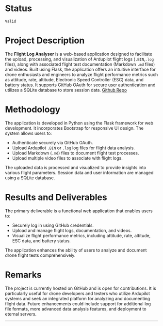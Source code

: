 # Status

`Valid`

# Project Description

The **Flight Log Analyser** is a web-based application designed to facilitate the upload, processing, and visualization of Ardupilot flight logs (`.BIN`,`.log` files), along with associated flight test documentation (Markdown `.md` files) and videos. Built using Flask, the application offers an intuitive interface for drone enthusiasts and engineers to analyze flight performance metrics such as attitude, rate, altitude, Electronic Speed Controller (ESC) data, and battery status. It supports GitHub OAuth for secure user authentication and utilizes a SQLite database to store session data.
[Github Repo](https://github.com/Pan-Robotics/Flight-Log-Analyser/)

# Methodology

The application is developed in Python using the Flask framework for web development. It incorporates Bootstrap for responsive UI design. The system allows users to:

- Authenticate securely via GitHub OAuth.
- Upload Ardupilot `.BIN` or `.log` log files for flight data analysis.
- Upload Markdown (`.md`) files to document flight test processes.
- Upload multiple video files to associate with flight logs.

The uploaded data is processed and visualized to provide insights into various flight parameters. Session data and user information are managed using a SQLite database.

# Results and Deliverables

The primary deliverable is a functional web application that enables users to:

- Securely log in using GitHub credentials.
- Upload and manage flight logs, documentation, and videos.
- Visualize flight performance metrics, including attitude, rate, altitude, ESC data, and battery status.

The application enhances the ability of users to analyze and document drone flight tests comprehensively.

# Remarks

The project is currently hosted on GitHub and is open for contributions. It is particularly useful for drone developers and testers who utilize Ardupilot systems and seek an integrated platform for analyzing and documenting flight data. Future enhancements could include support for additional log file formats, more advanced data analysis features, and deployment to eternal servers.

--- 

